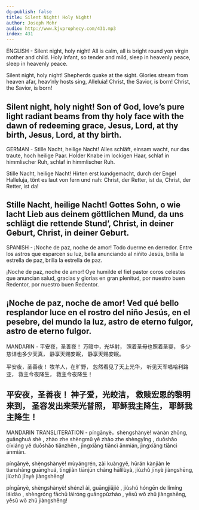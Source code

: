 ```yaml
---
dg-publish: false
title: Silent Night! Holy Night!
author: Joseph Mohr
audio: http://www.kjvprophecy.com/431.mp3
index: 431
---
```


ENGLISH -
Silent night, holy night!
All is calm, all is bright
round yon virgin mother and child.
Holy Infant, so tender and mild,
sleep in heavenly peace,
sleep in heavenly peace.

Silent night, holy night!
Shepherds quake at the sight.
Glories stream from heaven afar,
heav’nly hosts sing, Alleluia!
Christ, the Savior, is born!
Christ, the Savior, is born!

Silent night, holy night!
Son of God, love’s pure light
radiant beams from thy holy face
with the dawn of redeeming grace,
Jesus, Lord, at thy birth,
Jesus, Lord, at thy birth.
---
GERMAN -
Stille Nacht, heilige Nacht!
Alles schläft, einsam wacht,
nur das traute, hoch heilige Paar.
Holder Knabe im lockigen Haar,
schlaf in himmlischer Ruh,
schlaf in himmlischer Ruh.

Stille Nacht, heilige Nacht!
Hirten erst kundgemacht,
durch der Engel Halleluja,
tönt es laut von fern und nah:
Christ, der Retter, ist da,
Christ, der Retter, ist da!

Stille Nacht, heilige Nacht!
Gottes Sohn, o wie lacht
Lieb aus deinem göttlichen Mund,
da uns schlägt die rettende Stund’,
Christ, in deiner Geburt,
Christ, in deiner Geburt.
---
SPANISH -
¡Noche de paz, noche de amor!
Todo duerme en derredor.
Entre los astros que esparcen su luz,
bella anunciando al niñito Jesús,
brilla la estrella de paz,
brilla la estrella de paz.

¡Noche de paz, noche de amor!
Oye humilde el fiel pastor
coros celestes que anuncian salud,
gracias y glorias en gran plenitud,
por nuestro buen Redentor,
por nuestro buen Redentor.

¡Noche de paz, noche de amor!
Ved qué bello resplandor
luce en el rostro del niño Jesús,
en el pesebre, del mundo la luz,
astro de eterno fulgor,
astro de eterno fulgor.
---
MANDARIN -
平安夜，圣善夜！
万暗中，光华射，
照着圣母也照着圣婴，
多少慈详也多少天真，
静享天赐安眠，
静享天赐安眠。

平安夜，圣善夜！
牧羊人，在旷野，
忽然看见了天上光华，
听见天军唱哈利路亚，
救主今夜降生，
救主今夜降生！

平安夜，圣善夜！
神子爱，光皎洁，
救赎宏恩的黎明来到，
圣容发出来荣光普照，
耶稣我主降生，
耶稣我主降生！
---
MANDARIN TRANSLITERATION -
píngānyè，shèngshànyè!
wànàn zhōng, guānghuá shè ,
zhào zhe shèngmǔ yě zhào zhe shèngyīng ,
duōshǎo cíxiáng yě duōshǎo tiānzhēn ,
jìngxiǎng tiāncì ānmián,
jìngxiǎng tiāncì ānmián.

píngānyè, shèngshànyè!
mùyángrén, zài kuàngyě,
hūrán kànjiàn le tianshàng guānghuá,
tīngjiàn tiānjūn chàng hālìlùyà,
jiùzhǔ jīnyè jiàngshēng,
jiùzhǔ jīnyè jiàngshēng!

píngānyè, shèngshànyè!
shénzǐ ài, guāngjiǎjié ,
jiùshú hóngēn de límíng láidào ,
shèngróng fāchū láiróng guāngpǔzhào ,
yēsū wǒ zhǔ jiàngshēng,
yēsū wǒ zhǔ jiàngshēng!